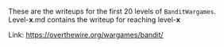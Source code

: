 These are the writeups for the first 20 levels of `BanditWargames`.<br>
Level-**x**.md contains the writeup for reaching level-**x**

Link: https://overthewire.org/wargames/bandit/